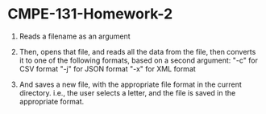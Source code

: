 # CMPE-131-Homework-2
1. Reads a filename as an argument

2. Then, opens that file, and reads all the data from the file, then converts it to one of the following formats, based on a second argument:
    "-c" for CSV format
    "-j" for JSON format
    "-x" for XML format

3. And saves a new file, with the appropriate file format in the current directory.
i.e., the user selects a letter, and the file is saved in the appropriate format.
